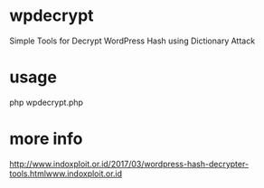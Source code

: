 # wpdecrypt
Simple Tools for Decrypt WordPress Hash using Dictionary Attack

# usage
php wpdecrypt.php

# more info
http://www.indoxploit.or.id/2017/03/wordpress-hash-decrypter-tools.htmlwww.indoxploit.or.id
